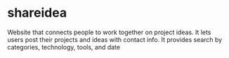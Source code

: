 # shareidea
Website that connects people to work together on project ideas. It lets users post their projects and ideas with contact info. It provides search by categories, technology, tools, and date
